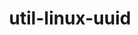 ---
title: "util-linux-uuid"
layout: cache
categories: [package, develop-2024-06-16]
meta: {"versions": ["2.40.1"], "compilers": ["cce@=15.0.1", "gcc@=10.2.1", "gcc@=10.3.0", "gcc@=11.1.0", "gcc@=11.4.0", "gcc@=12.3.0", "gcc@=7.3.1", "gcc@=7.5.0", "gcc@=9.4.0", "oneapi@=2023.2.0", "oneapi@=2024.0.0"], "oss": ["amzn2", "centos7", "rhel8", "sle_hpc15", "ubuntu18.04", "ubuntu20.04", "ubuntu22.04"], "platforms": ["linux"], "targets": ["aarch64", "neoverse_n1", "neoverse_v1", "neoverse_v2", "ppc64le", "x86_64_v3", "x86_64_v4", "zen4"], "stacks": ["aws-isc", "aws-isc-aarch64", "aws-pcluster-neoverse_v1", "aws-pcluster-x86_64_v4", "build_systems", "data-vis-sdk", "developer-tools-manylinux2014", "e4s", "e4s-cray-rhel", "e4s-cray-sles", "e4s-neoverse-v2", "e4s-neoverse_v1", "e4s-oneapi", "e4s-power", "e4s-rocm-external", "ml-linux-x86_64-cpu", "ml-linux-x86_64-cuda", "radiuss", "radiuss-aws", "radiuss-aws-aarch64", "root", "tutorial"], "num_specs": 20, "num_specs_by_stack": {"data-vis-sdk": 1, "root": 20, "e4s-power": 1, "e4s-rocm-external": 1, "ml-linux-x86_64-cpu": 1, "ml-linux-x86_64-cuda": 1, "e4s": 1, "tutorial": 2, "e4s-neoverse-v2": 1, "build_systems": 1, "radiuss": 1, "e4s-neoverse_v1": 1, "aws-isc": 1, "radiuss-aws": 1, "e4s-oneapi": 1, "aws-pcluster-x86_64_v4": 4, "developer-tools-manylinux2014": 1, "radiuss-aws-aarch64": 2, "aws-isc-aarch64": 2, "e4s-cray-rhel": 1, "e4s-cray-sles": 1, "aws-pcluster-neoverse_v1": 2}}
spec_details: [{"hash": "ygvn2mgnlhku5ymn6bkyvdp2kh2yltix", "compiler": "gcc@=11.1.0", "versions": ["2.40.1"], "os": "ubuntu20.04", "platform": "linux", "target": "x86_64_v3", "variants": ["build_system=autotools"], "stacks": ["data-vis-sdk", "root"], "size": "-", "tarball": "https://binaries.spack.io/develop-2024-06-16/build_cache/linux-ubuntu20.04-x86_64_v3/gcc-11.1.0/util-linux-uuid-2.40.1/linux-ubuntu20.04-x86_64_v3-gcc-11.1.0-util-linux-uuid-2.40.1-ygvn2mgnlhku5ymn6bkyvdp2kh2yltix.spack"}, {"hash": "tjm2aenabap3o2ik62dvqk4zfch7zx2w", "compiler": "gcc@=9.4.0", "versions": ["2.40.1"], "os": "ubuntu20.04", "platform": "linux", "target": "ppc64le", "variants": ["build_system=autotools"], "stacks": ["e4s-power", "root"], "size": "-", "tarball": "https://binaries.spack.io/develop-2024-06-16/build_cache/linux-ubuntu20.04-ppc64le/gcc-9.4.0/util-linux-uuid-2.40.1/linux-ubuntu20.04-ppc64le-gcc-9.4.0-util-linux-uuid-2.40.1-tjm2aenabap3o2ik62dvqk4zfch7zx2w.spack"}, {"hash": "vl2hqwbtmma5haiq3zulcndrrzvgpdxz", "compiler": "gcc@=11.4.0", "versions": ["2.40.1"], "os": "ubuntu22.04", "platform": "linux", "target": "x86_64_v3", "variants": ["build_system=autotools"], "stacks": ["e4s-rocm-external", "root", "ml-linux-x86_64-cpu", "ml-linux-x86_64-cuda", "e4s", "tutorial"], "size": "-", "tarball": "https://binaries.spack.io/develop-2024-06-16/build_cache/linux-ubuntu22.04-x86_64_v3/gcc-11.4.0/util-linux-uuid-2.40.1/linux-ubuntu22.04-x86_64_v3-gcc-11.4.0-util-linux-uuid-2.40.1-vl2hqwbtmma5haiq3zulcndrrzvgpdxz.spack"}, {"hash": "2i4raqzvx3si233u42zvuatf54yytdas", "compiler": "gcc@=11.4.0", "versions": ["2.40.1"], "os": "ubuntu22.04", "platform": "linux", "target": "neoverse_v2", "variants": ["build_system=autotools"], "stacks": ["root", "e4s-neoverse-v2"], "size": "-", "tarball": "https://binaries.spack.io/develop-2024-06-16/build_cache/linux-ubuntu22.04-neoverse_v2/gcc-11.4.0/util-linux-uuid-2.40.1/linux-ubuntu22.04-neoverse_v2-gcc-11.4.0-util-linux-uuid-2.40.1-2i4raqzvx3si233u42zvuatf54yytdas.spack"}, {"hash": "5yrjssphnz2csrx23rhpla4mbrfqv5g7", "compiler": "gcc@=7.5.0", "versions": ["2.40.1"], "os": "ubuntu18.04", "platform": "linux", "target": "x86_64_v3", "variants": ["build_system=autotools"], "stacks": ["build_systems", "root", "radiuss"], "size": "-", "tarball": "https://binaries.spack.io/develop-2024-06-16/build_cache/linux-ubuntu18.04-x86_64_v3/gcc-7.5.0/util-linux-uuid-2.40.1/linux-ubuntu18.04-x86_64_v3-gcc-7.5.0-util-linux-uuid-2.40.1-5yrjssphnz2csrx23rhpla4mbrfqv5g7.spack"}, {"hash": "dqxfljk6iwbdxjter7h64epted5rpaqs", "compiler": "gcc@=11.4.0", "versions": ["2.40.1"], "os": "ubuntu22.04", "platform": "linux", "target": "neoverse_v1", "variants": ["build_system=autotools"], "stacks": ["root", "e4s-neoverse_v1"], "size": "-", "tarball": "https://binaries.spack.io/develop-2024-06-16/build_cache/linux-ubuntu22.04-neoverse_v1/gcc-11.4.0/util-linux-uuid-2.40.1/linux-ubuntu22.04-neoverse_v1-gcc-11.4.0-util-linux-uuid-2.40.1-dqxfljk6iwbdxjter7h64epted5rpaqs.spack"}, {"hash": "4fasyn35nexswvzrvj63nlqzgsp2nven", "compiler": "gcc@=7.3.1", "versions": ["2.40.1"], "os": "amzn2", "platform": "linux", "target": "x86_64_v3", "variants": ["build_system=autotools"], "stacks": ["root", "aws-isc", "radiuss-aws"], "size": "-", "tarball": "https://binaries.spack.io/develop-2024-06-16/build_cache/linux-amzn2-x86_64_v3/gcc-7.3.1/util-linux-uuid-2.40.1/linux-amzn2-x86_64_v3-gcc-7.3.1-util-linux-uuid-2.40.1-4fasyn35nexswvzrvj63nlqzgsp2nven.spack"}, {"hash": "32nr5qwq4qqhlitwq3ul6plpefiuw5cq", "compiler": "oneapi@=2024.0.0", "versions": ["2.40.1"], "os": "ubuntu22.04", "platform": "linux", "target": "x86_64_v3", "variants": ["build_system=autotools"], "stacks": ["e4s-oneapi", "root"], "size": "-", "tarball": "https://binaries.spack.io/develop-2024-06-16/build_cache/linux-ubuntu22.04-x86_64_v3/oneapi-2024.0.0/util-linux-uuid-2.40.1/linux-ubuntu22.04-x86_64_v3-oneapi-2024.0.0-util-linux-uuid-2.40.1-32nr5qwq4qqhlitwq3ul6plpefiuw5cq.spack"}, {"hash": "z2g2wd2be5nlwfe43gg5pascd7lxc7gi", "compiler": "oneapi@=2023.2.0", "versions": ["2.40.1"], "os": "amzn2", "platform": "linux", "target": "x86_64_v3", "variants": ["build_system=autotools"], "stacks": ["aws-pcluster-x86_64_v4", "root"], "size": "-", "tarball": "https://binaries.spack.io/develop-2024-06-16/build_cache/linux-amzn2-x86_64_v3/oneapi-2023.2.0/util-linux-uuid-2.40.1/linux-amzn2-x86_64_v3-oneapi-2023.2.0-util-linux-uuid-2.40.1-z2g2wd2be5nlwfe43gg5pascd7lxc7gi.spack"}, {"hash": "wow6nnuufxoedbvt76ssl7fdmwsc6tbl", "compiler": "gcc@=10.2.1", "versions": ["2.40.1"], "os": "centos7", "platform": "linux", "target": "x86_64_v3", "variants": ["build_system=autotools"], "stacks": ["developer-tools-manylinux2014", "root"], "size": "-", "tarball": "https://binaries.spack.io/develop-2024-06-16/build_cache/linux-centos7-x86_64_v3/gcc-10.2.1/util-linux-uuid-2.40.1/linux-centos7-x86_64_v3-gcc-10.2.1-util-linux-uuid-2.40.1-wow6nnuufxoedbvt76ssl7fdmwsc6tbl.spack"}, {"hash": "kua7jfo27ykaunq2jy6innfhttnv3gt5", "compiler": "gcc@=7.3.1", "versions": ["2.40.1"], "os": "amzn2", "platform": "linux", "target": "aarch64", "variants": ["build_system=autotools"], "stacks": ["root", "radiuss-aws-aarch64", "aws-isc-aarch64"], "size": "-", "tarball": "https://binaries.spack.io/develop-2024-06-16/build_cache/linux-amzn2-aarch64/gcc-7.3.1/util-linux-uuid-2.40.1/linux-amzn2-aarch64-gcc-7.3.1-util-linux-uuid-2.40.1-kua7jfo27ykaunq2jy6innfhttnv3gt5.spack"}, {"hash": "uynvobdcj7vwdsgkwhgt7wwlyi76cgph", "compiler": "cce@=15.0.1", "versions": ["2.40.1"], "os": "rhel8", "platform": "linux", "target": "zen4", "variants": ["build_system=autotools"], "stacks": ["e4s-cray-rhel", "root"], "size": "-", "tarball": "https://binaries.spack.io/develop-2024-06-16/build_cache/linux-rhel8-zen4/cce-15.0.1/util-linux-uuid-2.40.1/linux-rhel8-zen4-cce-15.0.1-util-linux-uuid-2.40.1-uynvobdcj7vwdsgkwhgt7wwlyi76cgph.spack"}, {"hash": "b7hgwsmddlxrxmseudarudo7lbrwpfyk", "compiler": "gcc@=7.3.1", "versions": ["2.40.1"], "os": "amzn2", "platform": "linux", "target": "neoverse_n1", "variants": ["build_system=autotools"], "stacks": ["root", "radiuss-aws-aarch64", "aws-isc-aarch64"], "size": "-", "tarball": "https://binaries.spack.io/develop-2024-06-16/build_cache/linux-amzn2-neoverse_n1/gcc-7.3.1/util-linux-uuid-2.40.1/linux-amzn2-neoverse_n1-gcc-7.3.1-util-linux-uuid-2.40.1-b7hgwsmddlxrxmseudarudo7lbrwpfyk.spack"}, {"hash": "bvtzvcbu7uhi7ohxyf276gl4tzqhlib2", "compiler": "gcc@=10.3.0", "versions": ["2.40.1"], "os": "sle_hpc15", "platform": "linux", "target": "x86_64_v4", "variants": ["build_system=autotools"], "stacks": ["e4s-cray-sles", "root"], "size": "-", "tarball": "https://binaries.spack.io/develop-2024-06-16/build_cache/linux-sle_hpc15-x86_64_v4/gcc-10.3.0/util-linux-uuid-2.40.1/linux-sle_hpc15-x86_64_v4-gcc-10.3.0-util-linux-uuid-2.40.1-bvtzvcbu7uhi7ohxyf276gl4tzqhlib2.spack"}, {"hash": "dkhddrhaqxl24ncgn4rsynhcgf3wt7p7", "compiler": "gcc@=12.3.0", "versions": ["2.40.1"], "os": "amzn2", "platform": "linux", "target": "x86_64_v3", "variants": ["build_system=autotools"], "stacks": ["aws-pcluster-x86_64_v4", "root"], "size": "-", "tarball": "https://binaries.spack.io/develop-2024-06-16/build_cache/linux-amzn2-x86_64_v3/gcc-12.3.0/util-linux-uuid-2.40.1/linux-amzn2-x86_64_v3-gcc-12.3.0-util-linux-uuid-2.40.1-dkhddrhaqxl24ncgn4rsynhcgf3wt7p7.spack"}, {"hash": "33jbtizv4wyr6tmneofr2btgvtnzcmnx", "compiler": "gcc@=12.3.0", "versions": ["2.40.1"], "os": "ubuntu22.04", "platform": "linux", "target": "x86_64_v3", "variants": ["build_system=autotools"], "stacks": ["root", "tutorial"], "size": "-", "tarball": "https://binaries.spack.io/develop-2024-06-16/build_cache/linux-ubuntu22.04-x86_64_v3/gcc-12.3.0/util-linux-uuid-2.40.1/linux-ubuntu22.04-x86_64_v3-gcc-12.3.0-util-linux-uuid-2.40.1-33jbtizv4wyr6tmneofr2btgvtnzcmnx.spack"}, {"hash": "afgir7o2yrznvczec2kjvruqvlepcodw", "compiler": "gcc@=12.3.0", "versions": ["2.40.1"], "os": "amzn2", "platform": "linux", "target": "neoverse_n1", "variants": ["build_system=autotools"], "stacks": ["root", "aws-pcluster-neoverse_v1"], "size": "-", "tarball": "https://binaries.spack.io/develop-2024-06-16/build_cache/linux-amzn2-neoverse_n1/gcc-12.3.0/util-linux-uuid-2.40.1/linux-amzn2-neoverse_n1-gcc-12.3.0-util-linux-uuid-2.40.1-afgir7o2yrznvczec2kjvruqvlepcodw.spack"}, {"hash": "6wr7yx4lsmi3yhmuirxoh3cljqq4mbll", "compiler": "gcc@=12.3.0", "versions": ["2.40.1"], "os": "amzn2", "platform": "linux", "target": "neoverse_v1", "variants": ["build_system=autotools"], "stacks": ["root", "aws-pcluster-neoverse_v1"], "size": "-", "tarball": "https://binaries.spack.io/develop-2024-06-16/build_cache/linux-amzn2-neoverse_v1/gcc-12.3.0/util-linux-uuid-2.40.1/linux-amzn2-neoverse_v1-gcc-12.3.0-util-linux-uuid-2.40.1-6wr7yx4lsmi3yhmuirxoh3cljqq4mbll.spack"}, {"hash": "4pwt7argxmqgfdwz5u7x2uwq57lkww7p", "compiler": "gcc@=12.3.0", "versions": ["2.40.1"], "os": "amzn2", "platform": "linux", "target": "x86_64_v4", "variants": ["build_system=autotools"], "stacks": ["aws-pcluster-x86_64_v4", "root"], "size": "-", "tarball": "https://binaries.spack.io/develop-2024-06-16/build_cache/linux-amzn2-x86_64_v4/gcc-12.3.0/util-linux-uuid-2.40.1/linux-amzn2-x86_64_v4-gcc-12.3.0-util-linux-uuid-2.40.1-4pwt7argxmqgfdwz5u7x2uwq57lkww7p.spack"}, {"hash": "ajrl7tucfetsgfph6jfsnhxgzpy5fedm", "compiler": "oneapi@=2023.2.0", "versions": ["2.40.1"], "os": "amzn2", "platform": "linux", "target": "x86_64_v4", "variants": ["build_system=autotools"], "stacks": ["aws-pcluster-x86_64_v4", "root"], "size": "-", "tarball": "https://binaries.spack.io/develop-2024-06-16/build_cache/linux-amzn2-x86_64_v4/oneapi-2023.2.0/util-linux-uuid-2.40.1/linux-amzn2-x86_64_v4-oneapi-2023.2.0-util-linux-uuid-2.40.1-ajrl7tucfetsgfph6jfsnhxgzpy5fedm.spack"}]
---